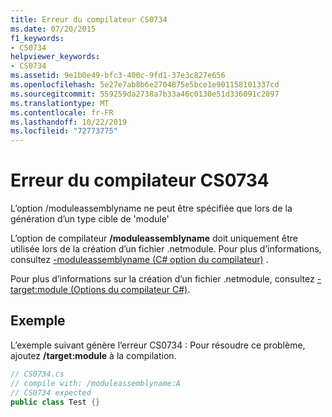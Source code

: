 ```yaml
---
title: Erreur du compilateur CS0734
ms.date: 07/20/2015
f1_keywords:
- CS0734
helpviewer_keywords:
- CS0734
ms.assetid: 9e1b0e49-bfc3-400c-9fd1-37e3c827e656
ms.openlocfilehash: 5e27e7ab8b6e2704875e5bce1e901158101337cd
ms.sourcegitcommit: 559259da2738a7b33a46c0130e51d336091c2097
ms.translationtype: MT
ms.contentlocale: fr-FR
ms.lasthandoff: 10/22/2019
ms.locfileid: "72773775"
---
```

# <a name="compiler-error-cs0734"></a>Erreur du compilateur CS0734
L’option /moduleassemblyname ne peut être spécifiée que lors de la génération d’un type cible de 'module'  
  
 L’option de compilateur **/moduleassemblyname** doit uniquement être utilisée lors de la création d’un fichier .netmodule. Pour plus d’informations, consultez [-moduleassemblyname (C# option du compilateur)](../language-reference/compiler-options/moduleassemblyname-compiler-option.md) .  
  
 Pour plus d’informations sur la création d’un fichier .netmodule, consultez [-target:module (Options du compilateur C#)](../language-reference/compiler-options/target-module-compiler-option.md).  
  
## <a name="example"></a>Exemple  
 L’exemple suivant génère l’erreur CS0734 : Pour résoudre ce problème, ajoutez **/target:module** à la compilation.  
  
```csharp  
// CS0734.cs  
// compile with: /moduleassemblyname:A  
// CS0734 expected  
public class Test {}  
```
